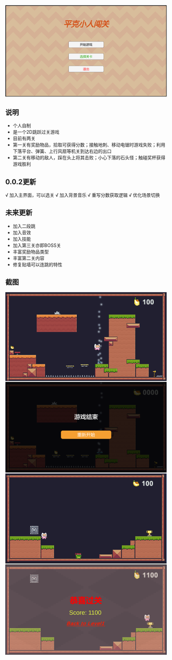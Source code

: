 <div style='text-align:center'>
  <img src='https://raw.githubusercontent.com/ke-Grandet/Unity2DAdventureGame/master/images/0.png' />
</div>

## 说明
* 个人自制
* 是一个2D跳跃过关游戏
* 目前有两关
* 第一关有奖励物品，拾取可获得分数；接触地刺、移动电锯时游戏失败；利用下落平台、弹簧、上行风扇等机关到达右边的出口
* 第二关有移动的敌人，踩在头上将其击败；小心下落的石头怪；触碰奖杯获得游戏胜利

## 0.0.2更新
√ 加入主界面，可以选关
√ 加入背景音乐
√ 重写分数获取逻辑
√ 优化场景切换

## 未来更新
* 加入二段跳
* 加入音效
* 加入技能
* 加入第三关亦即BOSS关
* 丰富奖励物品类型
* 丰富第二关内容
* 修复贴墙可以连跳的特性

## 截图
<img src='https://raw.githubusercontent.com/ke-Grandet/Unity2DAdventureGame/master/images/1.png' />
<img src='https://raw.githubusercontent.com/ke-Grandet/Unity2DAdventureGame/master/images/2.png' />
<img src='https://raw.githubusercontent.com/ke-Grandet/Unity2DAdventureGame/master/images/3.png' />
<img src='https://raw.githubusercontent.com/ke-Grandet/Unity2DAdventureGame/master/images/4.png' />